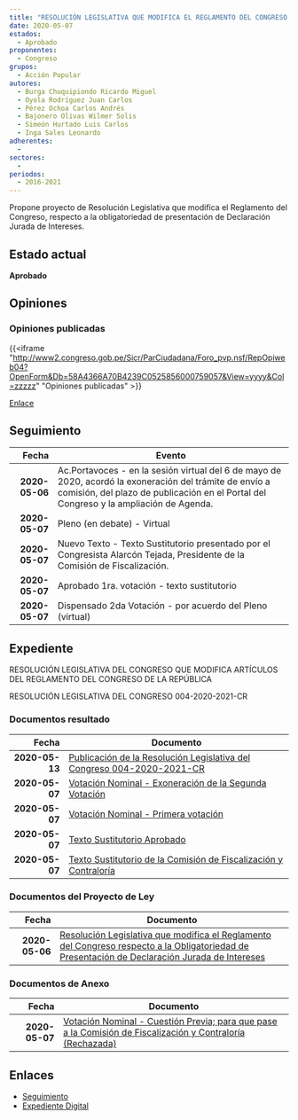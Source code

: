 ```yaml
---
title: "RESOLUCIÓN LEGISLATIVA QUE MODIFICA EL REGLAMENTO DEL CONGRESO RESPECTO A LA OBLIGATORIEDAD DE PRESENTACIÓN DE DECLARACIÓN JURADA DE INTERESES"
date: 2020-05-07
estados: 
  - Aprobado
proponentes: 
  - Congreso
grupos: 
  - Acción Popular
autores: 
  - Burga Chuquipiondo Ricardo Miguel
  - Oyola Rodríguez Juan Carlos
  - Pérez Ochoa Carlos Andrés
  - Bajonero Olivas Wilmer Solis
  - Simeón Hurtado Luis Carlos
  - Inga Sales Leonardo
adherentes: 
  - 
sectores: 
  - 
periodos: 
  - 2016-2021
---
```


Propone proyecto de Resolución Legislativa que modifica el Reglamento del Congreso, respecto a la obligatoriedad de presentación de Declaración Jurada de Intereses.


## Estado actual

**Aprobado**

## Opiniones

### Opiniones publicadas

{{<iframe "http://www2.congreso.gob.pe/Sicr/ParCiudadana/Foro_pvp.nsf/RepOpiweb04?OpenForm&Db=58A4366A70B4239C0525856000759057&View=yyyy&Col=zzzzz" "Opiniones publicadas" >}}

[Enlace](http://www2.congreso.gob.pe/Sicr/ParCiudadana/Foro_pvp.nsf/RepOpiweb04?OpenForm&Db=58A4366A70B4239C0525856000759057&View=yyyy&Col=zzzzz)

## Seguimiento

| Fecha | Evento |
|------:|--------|
| **2020-05-06** | Ac.Portavoces - en la sesión virtual del 6 de mayo de 2020, acordó la exoneración del trámite de envío a comisión, del plazo de publicación en el Portal del Congreso y la ampliación de Agenda.|
| **2020-05-07** | Pleno (en debate) - Virtual|
| **2020-05-07** | Nuevo Texto - Texto Sustitutorio presentado por el Congresista Alarcón Tejada, Presidente de la Comisión de Fiscalización.|
| **2020-05-07** | Aprobado 1ra. votación - texto sustitutorio|
| **2020-05-07** | Dispensado 2da Votación - por acuerdo del Pleno (virtual)|


## Expediente

RESOLUCIÓN LEGISLATIVA DEL CONGRESO QUE MODIFICA ARTÍCULOS DEL REGLAMENTO DEL CONGRESO DE LA REPÚBLICA

RESOLUCIÓN LEGISLATIVA DEL CONGRESO 004-2020-2021-CR


### Documentos resultado

| Fecha | Documento |
|------:|--------|
| **2020-05-13** | [Publicación de la Resolución Legislativa del Congreso 004-2020-2021-CR](http://www.leyes.congreso.gob.pe/Documentos/2016_2021/Resolucion_del_Congreso/RLC-004-2020-2021-CR.pdf) |
| **2020-05-07** | [Votación Nominal - Exoneración de la Segunda Votación](http://www.leyes.congreso.gob.pe/Documentos/2016_2021/Asistencia_y_Votacion/Proyectos_de_Ley/Votacion_Nominal/VNESV05129-20200507.pdf) |
| **2020-05-07** | [Votación Nominal - Primera votación](http://www.leyes.congreso.gob.pe/Documentos/2016_2021/Asistencia_y_Votacion/Proyectos_de_Ley/Votacion_Nominal/VN05129-20200507.pdf) |
| **2020-05-07** | [Texto Sustitutorio Aprobado](http://www.leyes.congreso.gob.pe/Documentos/2016_2021/Texto_Sustitutorio/Proyectos_de_Ley/TSA05129-20200507.pdf) |
| **2020-05-07** | [Texto Sustitutorio de la Comisión de Fiscalización y Contraloría](http://www.leyes.congreso.gob.pe/Documentos/2016_2021/Texto_Sustitutorio/Proyectos_de_Ley/TS05129-20200507.pdf) |

### Documentos del Proyecto de Ley

| Fecha | Documento |
|------:|--------|
| **2020-05-06** | [Resolución Legislativa que modifica el Reglamento del Congreso respecto a la Obligatoriedad de Presentación de Declaración Jurada de Intereses](http://www.leyes.congreso.gob.pe/Documentos/2016_2021/Proyectos_de_Ley_y_de_Resoluciones_Legislativas/PL05129-20200506.pdf) |

### Documentos de Anexo

| Fecha | Documento |
|------:|--------|
| **2020-05-07** | [Votación Nominal - Cuestión Previa; para que pase a la Comisión de Fiscalización y Contraloría (Rechazada)](http://www.leyes.congreso.gob.pe/Documentos/2016_2021/Asistencia_y_Votacion/Proyectos_de_Ley/Votacion_Nominal/VNCP05129-20200507.pdf) |

## Enlaces 

- [Seguimiento](http://www2.congreso.gob.pe/Sicr/TraDocEstProc/CLProLey2016.nsf/f7fff46988ca05b1052578e100829cc7/81f674904f7d8171052585600079a81f?OpenDocument)
- [Expediente Digital](http://www2.congreso.gob.pe/Sicr/TraDocEstProc/CLProLey2016.nsf/f7fff46988ca05b1052578e100829cc7/81f674904f7d8171052585600079a81f?OpenDocument&Click=05257FB7005EB655.eb71d0cf91d8294e05256cdf006b5706/$Body/0.1C6C)
